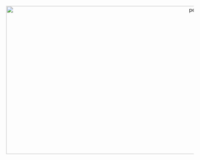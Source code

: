 <!--
**officialnico/officialnico** is a ✨ _special_ ✨ repository because its `README.md` (this file) appears on your GitHub profile.
-->
[]("https://giphy.com/embed/zuZHaMcMHsAQ8")

<div align="center">
  <img height="400" width="1000" src="https://tasvisuals.com/img/TAS-Visuals-bubbles-web.jpg" alt="peng" />
</div>


